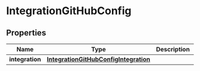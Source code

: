 

# IntegrationGitHubConfig

## Properties

Name | Type | Description | Notes
------------ | ------------- | ------------- | -------------
**integration** | [**IntegrationGitHubConfigIntegration**](IntegrationGitHubConfigIntegration.md) |  | 



